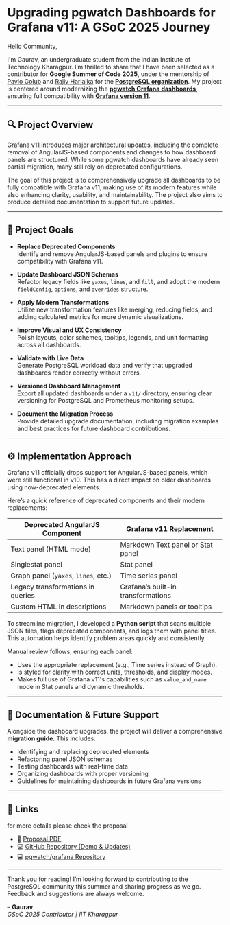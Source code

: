 # Upgrading pgwatch Dashboards for Grafana v11: A GSoC 2025 Journey

Hello Community,

I'm Gaurav, an undergraduate student from the Indian Institute of Technology Kharagpur. I’m thrilled to share that I have been selected as a contributor for **Google Summer of Code 2025**, under the mentorship of [Pavlo Golub](https://www.linkedin.com/in/pashagolub/) and [Rajiv Harlalka](https://www.linkedin.com/in/rajivharlalka/) for the [**PostgreSQL organization**](https://wiki.postgresql.org/wiki/GSoC_2025#Upgrade_pgwatch_Grafana_dashboards_to_v11). My project is centered around modernizing the [**pgwatch Grafana dashboards**](https://wiki.postgresql.org/wiki/GSoC_2025#Upgrade_pgwatch_Grafana_dashboards_to_v11), ensuring full compatibility with [**Grafana version 11**](https://github.com/cybertec-postgresql/pgwatch/tree/master/grafana).

---

## 🔍 Project Overview

Grafana v11 introduces major architectural updates, including the complete removal of AngularJS-based components and changes to how dashboard panels are structured. While some pgwatch dashboards have already seen partial migration, many still rely on deprecated configurations.

The goal of this project is to comprehensively upgrade all dashboards to be fully compatible with Grafana v11, making use of its modern features while also enhancing clarity, usability, and maintainability. The project also aims to produce detailed documentation to support future updates.

---

## 🎯 Project Goals

- **Replace Deprecated Components**  
  Identify and remove AngularJS-based panels and plugins to ensure compatibility with Grafana v11.

- **Update Dashboard JSON Schemas**  
  Refactor legacy fields like `yaxes`, `lines`, and `fill`, and adopt the modern `fieldConfig`, `options`, and `overrides` structure.

- **Apply Modern Transformations**  
  Utilize new transformation features like merging, reducing fields, and adding calculated metrics for more dynamic visualizations.

- **Improve Visual and UX Consistency**  
  Polish layouts, color schemes, tooltips, legends, and unit formatting across all dashboards.

- **Validate with Live Data**  
  Generate PostgreSQL workload data and verify that upgraded dashboards render correctly without errors.

- **Versioned Dashboard Management**  
  Export all updated dashboards under a `v11/` directory, ensuring clear versioning for PostgreSQL and Prometheus monitoring setups.

- **Document the Migration Process**  
  Provide detailed upgrade documentation, including migration examples and best practices for future dashboard contributions.

---

## ⚙️ Implementation Approach

Grafana v11 officially drops support for AngularJS-based panels, which were still functional in v10. This has a direct impact on older dashboards using now-deprecated elements.

Here’s a quick reference of deprecated components and their modern replacements:

| Deprecated AngularJS Component       | Grafana v11 Replacement                          |
|-------------------------------------|--------------------------------------------------|
| Text panel (HTML mode)              | Markdown Text panel or Stat panel                |
| Singlestat panel                    | Stat panel                                       |
| Graph panel (`yaxes`, `lines`, etc.)| Time series panel                                |
| Legacy transformations in queries   | Grafana’s built-in transformations               |
| Custom HTML in descriptions         | Markdown panels or tooltips                      |

To streamline migration, I developed a **Python script** that scans multiple JSON files, flags deprecated components, and logs them with panel titles. This automation helps identify problem areas quickly and consistently.

Manual review follows, ensuring each panel:

- Uses the appropriate replacement (e.g., Time series instead of Graph).
- Is styled for clarity with correct units, thresholds, and display modes.
- Makes full use of Grafana v11's capabilities such as `value_and_name` mode in Stat panels and dynamic thresholds.

---

## 📝 Documentation & Future Support

Alongside the dashboard upgrades, the project will deliver a comprehensive **migration guide**. This includes:

- Identifying and replacing deprecated elements
- Refactoring panel JSON schemas
- Testing dashboards with real-time data
- Organizing dashboards with proper versioning
- Guidelines for maintaining dashboards in future Grafana versions

---

## 🔗 Links
 for more details please check the proposal

- 📄 [Proposal PDF](https://github.com/Gaurav05082002/PostgreSQL_GSOC/blob/main/Postgre%20SQL%20GSOC%20Proposal.pdf)  
- 💻 [GitHub Repository (Demo & Updates)](https://github.com/Gaurav05082002/PostgreSQL_GSOC)
- 💻 [pgwatch/grafana Repository](https://github.com/cybertec-postgresql/pgwatch/tree/master/grafana)

---

Thank you for reading! I’m looking forward to contributing to the PostgreSQL community this summer and sharing progress as we go. Feedback and suggestions are always welcome.

– **Gaurav**  
*GSoC 2025 Contributor | IIT Kharagpur*
